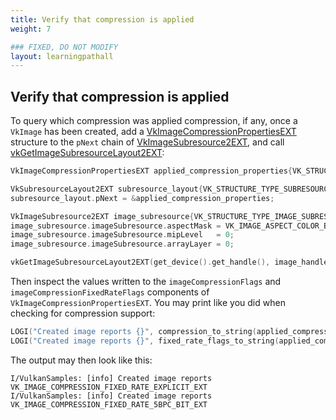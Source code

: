 ```yaml
---
title: Verify that compression is applied
weight: 7

### FIXED, DO NOT MODIFY
layout: learningpathall
---
```


## Verify that compression is applied

To query which compression was applied compression, if any, once a `VkImage` has been created, add a [VkImageCompressionPropertiesEXT](https://registry.khronos.org/vulkan/specs/1.3-extensions/man/html/VkImageCompressionPropertiesEXT.html) structure to the `pNext` chain of [VkImageSubresource2EXT](https://registry.khronos.org/vulkan/specs/1.3-extensions/man/html/VkImageSubresource2EXT.html), and call [vkGetImageSubresourceLayout2EXT](https://registry.khronos.org/vulkan/specs/1.3-extensions/man/html/vkGetImageSubresourceLayout2EXT.html):

```C
VkImageCompressionPropertiesEXT applied_compression_properties{VK_STRUCTURE_TYPE_IMAGE_COMPRESSION_PROPERTIES_EXT};

VkSubresourceLayout2EXT subresource_layout{VK_STRUCTURE_TYPE_SUBRESOURCE_LAYOUT_2_KHR};
subresource_layout.pNext = &applied_compression_properties;

VkImageSubresource2EXT image_subresource{VK_STRUCTURE_TYPE_IMAGE_SUBRESOURCE_2_KHR};
image_subresource.imageSubresource.aspectMask = VK_IMAGE_ASPECT_COLOR_BIT;
image_subresource.imageSubresource.mipLevel   = 0;
image_subresource.imageSubresource.arrayLayer = 0;

vkGetImageSubresourceLayout2EXT(get_device().get_handle(), image_handle, &image_subresource, &subresource_layout);
```

Then inspect the values written to the `imageCompressionFlags` and  `imageCompressionFixedRateFlags` components of `VkImageCompressionPropertiesEXT`.
You may print like you did when checking for compression support:

```C
LOGI("Created image reports {}", compression_to_string(applied_compression_properties.imageCompressionFlags));
LOGI("Created image reports {}", fixed_rate_flags_to_string(applied_compression_properties.imageCompressionFixedRateFlags));
```

The output may then look like this:

```output
I/VulkanSamples: [info] Created image reports VK_IMAGE_COMPRESSION_FIXED_RATE_EXPLICIT_EXT
I/VulkanSamples: [info] Created image reports VK_IMAGE_COMPRESSION_FIXED_RATE_5BPC_BIT_EXT
```
